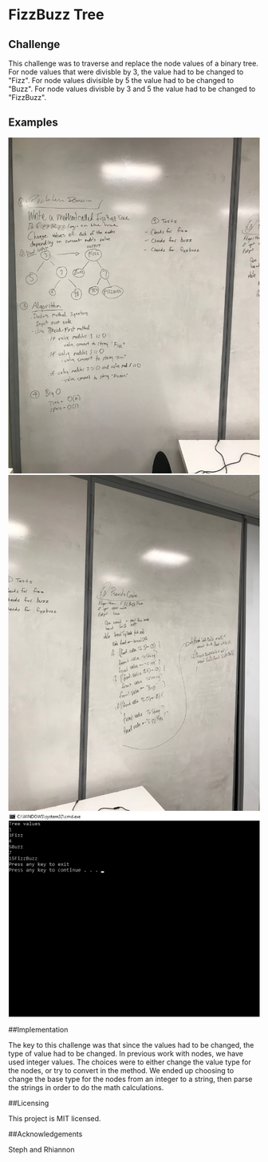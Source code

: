 # FizzBuzz Tree

## Challenge

This challenge was to traverse and replace the node values of a binary tree. For node values that were divisble by 3, the value had to be changed to "Fizz". For node values divisible by 5 the value had to be changed to "Buzz". For node values divisble by 3 and 5 the value had to be changed to "FizzBuzz". 

## Examples

![Whiteboard image 1](../../Assets/FizzTree1.jpg)
![Whiteboard image 2](../../Assets/FizzTree2.jpg)
![Program image](../../Assets/FizzTree3.jpg)


##Implementation

The key to this challenge was that since the values had to be changed, the type of value had to be changed. In previous work with nodes, we have used integer values. The choices were to either change the value type for the nodes, or try to convert in the method. We ended up choosing to change the base type for the nodes from an integer to a string, then parse the strings in order to do the math calculations.

##Licensing

This project is MIT licensed.

##Acknowledgements

Steph and Rhiannon